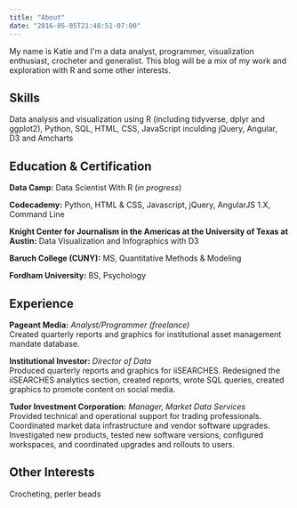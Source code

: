 ```yaml
---
title: "About"
date: "2016-05-05T21:48:51-07:00"
---
```


My name is Katie and I'm a data analyst, programmer, visualization enthusiast, crocheter and generalist. This blog will be a mix of my work and exploration with R and some other interests.


## Skills
Data analysis and visualization using R (including tidyverse, dplyr and ggplot2),
Python, SQL, HTML, CSS, JavaScript inculding jQuery, Angular, D3 and Amcharts

## Education & Certification
**Data Camp:** Data Scientist With R (*in progress*)

**Codecademy:** Python, HTML & CSS, Javascript, jQuery, AngularJS 1.X, Command Line

**Knight Center for Journalism in the Americas at the University of Texas at Austin:** Data Visualization and Infographics with D3

**Baruch College (CUNY):** MS, Quantitative Methods & Modeling

**Fordham University:** BS, Psychology

## Experience
**Pageant Media:** *Analyst/Programmer (freelance)*   
Created quarterly reports and graphics for institutional asset management mandate database.

**Institutional Investor:** *Director of Data*   
Produced quarterly reports and graphics for iiSEARCHES. Redesigned the iiSEARCHES analytics section, created reports, wrote SQL queries, created graphics to promote content on social media.

**Tudor Investment Corporation:** *Manager, Market Data Services*   
Provided technical and operational support for trading professionals. Coordinated market data infrastructure and vendor software upgrades. Investigated new products, tested new software versions, configured workspaces, and coordinated upgrades and rollouts to users. 

## Other Interests
Crocheting, perler beads